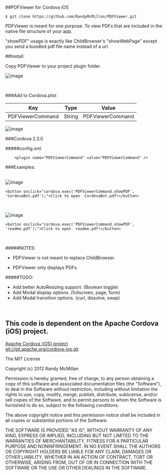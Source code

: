 ##PDFViewer for Cordova iOS

    $ git clone https://github.com/RandyMcMillan/PDFViewer.git

PDFViewer is meant for one purpose.  To view PDFs that are included in the native file structure of your app.


"showPDF" usage is exactly like ChildBrowser's "showWebPage" except you send a bundled pdf file name instead of a url.

##Install:


Copy PDFViewer to your project plugin folder.

![image](https://raw.github.com/RandyMcMillan/PDFViewer/master/ScreenShot7.png)

<br>

###Add to Cordova.plist



| Key | Type | Value |
| ------------ | ------------- | ------------ |
| PDFViewerCommand | String  | PDFViewerCommand |


![image](https://raw.github.com/RandyMcMillan/PDFViewer/master/Cordova.plist.png)

###Cordova 2.3.0 

#####config.xml

        <plugin name="PDFViewerCommand" value="PDFViewerCommand" />


###Examples: <br><br>

![image](https://raw.github.com/RandyMcMillan/PDFViewer/master/ScreenShot.png)


    <button onclick="cordova.exec('PDFViewerCommand.showPDF', 'CordovaBot.pdf');">Click to open  CordovaBot.pdf!</button>


<br>

![image](https://raw.github.com/RandyMcMillan/PDFViewer/master/ScreenShot2.png)

    <button onclick="cordova.exec('PDFViewerCommand.showPDF', 'readme.pdf');">Click to open  readme.pdf!</button>



<br>



#####NOTES: 

* PDFViewer is not meant to replace ChildBrowser.

* PDFViewer only displays PDFs.

#####TODO: 

* Add better AutoResizing support. (Boolean toggle)
* Add Modal display options. (fullscreen, page, form)
* Add Modal transition options. (curl, dissolve, swap)

<br>

This code is dependent on the Apache Cordova (iOS) project. 
--
[Apache Cordova (iOS) project](http://cordova.apache.org)  
[git://git.apache.org/cordova-ios.git](git://git.apache.org/cordova-ios.git)  


The MIT License

Copyright (c) 2012 Randy McMillan

Permission is hereby granted, free of charge, to any person obtaining a copy of this software and associated documentation files (the "Software"), to deal in the Software without restriction, including without limitation the rights to use, copy, modify, merge, publish, distribute, sublicense, and/or sell copies of the Software, and to permit persons to whom the Software is furnished to do so, subject to the following conditions:

The above copyright notice and this permission notice shall be included in all copies or substantial portions of the Software.

THE SOFTWARE IS PROVIDED "AS IS", WITHOUT WARRANTY OF ANY KIND, EXPRESS OR IMPLIED, INCLUDING BUT NOT LIMITED TO THE WARRANTIES OF MERCHANTABILITY, FITNESS FOR A PARTICULAR PURPOSE AND NONINFRINGEMENT. IN NO EVENT SHALL THE AUTHORS OR COPYRIGHT HOLDERS BE LIABLE FOR ANY CLAIM, DAMAGES OR OTHER LIABILITY, WHETHER IN AN ACTION OF CONTRACT, TORT OR OTHERWISE, ARISING FROM, OUT OF OR IN CONNECTION WITH THE SOFTWARE OR THE USE OR OTHER DEALINGS IN THE SOFTWARE.
